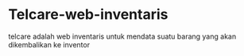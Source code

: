 # Telcare-web-inventaris
telcare adalah web inventaris untuk mendata suatu barang yang akan dikembalikan ke inventor

